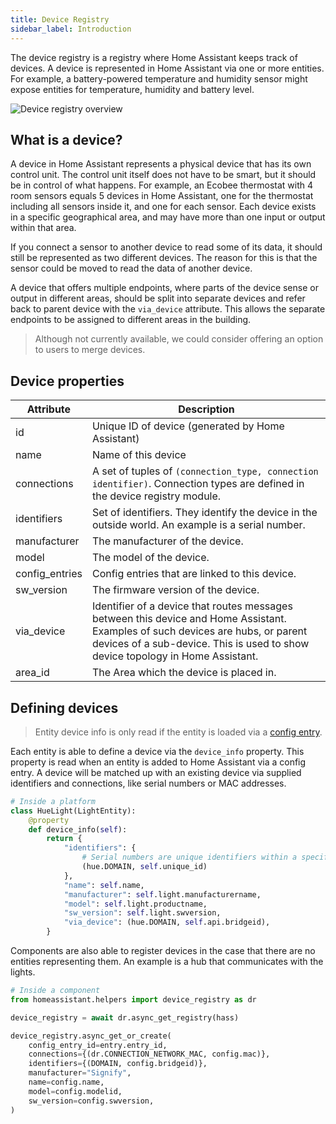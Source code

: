```yaml
---
title: Device Registry
sidebar_label: Introduction
---
```


The device registry is a registry where Home Assistant keeps track of devices. A device is represented in Home Assistant via one or more entities. For example, a battery-powered temperature and humidity sensor might expose entities for temperature, humidity and battery level.

<img class='invertDark'
  src='/img/en/device_registry/overview.png'
  alt='Device registry overview'
/>

## What is a device?

A device in Home Assistant represents a physical device that has its own control unit. The control unit itself does not have to be smart, but it should be in control of what happens. For example, an Ecobee thermostat with 4 room sensors equals 5 devices in Home Assistant, one for the thermostat including all sensors inside it, and one for each sensor. Each device exists in a specific geographical area, and may have more than one input or output within that area.

If you connect a sensor to another device to read some of its data, it should still be represented as two different devices. The reason for this is that the sensor could be moved to read the data of another device.

A device that offers multiple endpoints, where parts of the device sense or output in different areas, should be split into separate devices and refer back to parent device with the `via_device` attribute. This allows the separate endpoints to be assigned to different areas in the building.

> Although not currently available, we could consider offering an option to users to merge devices.

## Device properties

| Attribute | Description |
| --------- | ----------- |
| id | Unique ID of device (generated by Home Assistant)
| name | Name of this device
| connections | A set of tuples of `(connection_type, connection identifier)`. Connection types are defined in the device registry module.
| identifiers | Set of identifiers. They identify the device in the outside world. An example is a serial number.
| manufacturer | The manufacturer of the device.
| model | The model of the device.
| config_entries | Config entries that are linked to this device.
| sw_version | The firmware version of the device.
| via_device | Identifier of a device that routes messages between this device and Home Assistant. Examples of such devices are hubs, or parent devices of a sub-device. This is used to show device topology in Home Assistant.
| area_id | The Area which the device is placed in.

## Defining devices

> Entity device info is only read if the entity is loaded via a [config entry](config_entries_index.md).

Each entity is able to define a device via the `device_info` property. This property is read when an entity is added to Home Assistant via a config entry. A device will be matched up with an existing device via supplied identifiers and connections, like serial numbers or MAC addresses.

```python
# Inside a platform
class HueLight(LightEntity):
    @property
    def device_info(self):
        return {
            "identifiers": {
                # Serial numbers are unique identifiers within a specific domain
                (hue.DOMAIN, self.unique_id)
            },
            "name": self.name,
            "manufacturer": self.light.manufacturername,
            "model": self.light.productname,
            "sw_version": self.light.swversion,
            "via_device": (hue.DOMAIN, self.api.bridgeid),
        }
```

Components are also able to register devices in the case that there are no entities representing them. An example is a hub that communicates with the lights.

```python
# Inside a component
from homeassistant.helpers import device_registry as dr

device_registry = await dr.async_get_registry(hass)

device_registry.async_get_or_create(
    config_entry_id=entry.entry_id,
    connections={(dr.CONNECTION_NETWORK_MAC, config.mac)},
    identifiers={(DOMAIN, config.bridgeid)},
    manufacturer="Signify",
    name=config.name,
    model=config.modelid,
    sw_version=config.swversion,
)
```
